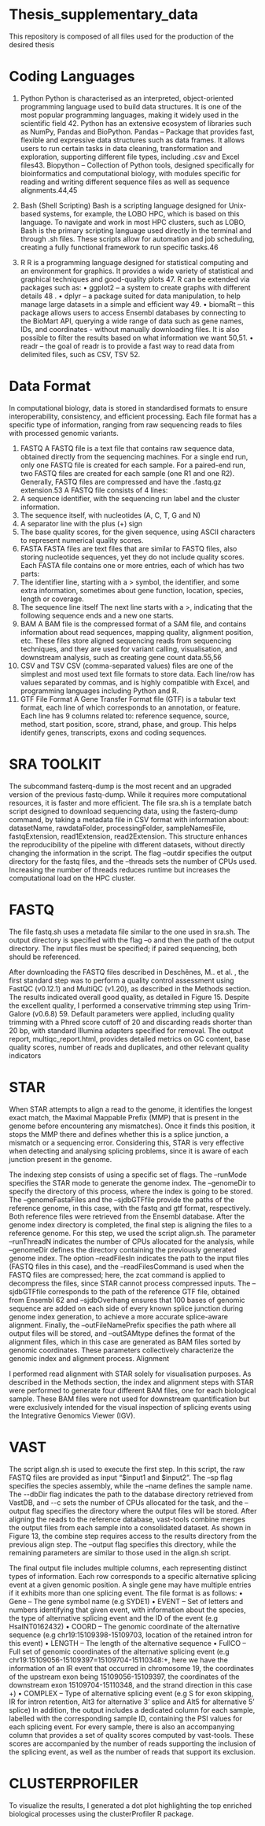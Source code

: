 # Thesis_supplementary_data
This repository is composed of all files used for the production of the desired thesis

# Coding Languages
1.	Python 
Python is characterised as an interpreted, object-oriented programming language used to build data structures. It is one of the most popular programming languages, making it widely used in the scientific field 42. Python has an extensive ecosystem of libraries such as NumPy, Pandas and BioPython.
Pandas – Package that provides fast, flexible and expressive data structures such as data frames. It allows users to run certain tasks in data cleaning, transformation and exploration, supporting different file types, including .csv and Excel files43. 
Biopython – Collection of Python tools, designed specifically for bioinformatics and computational biology, with modules specific for reading and writing different sequence files as well as sequence alignments.44,45

2.	Bash (Shell Scripting)
Bash is a scripting language designed for Unix-based systems, for example, the LOBO HPC, which is based on this language. To navigate and work in most HPC clusters, such as LOBO, Bash is the primary scripting language used directly in the terminal and through .sh files. These scripts allow for automation and job scheduling, creating a fully functional framework to run specific tasks.46

3.	R
R is a programming language designed for statistical computing and an environment for graphics. It provides a wide variety of statistical and graphical techniques and good-quality plots 47. R can be extended via packages such as:
  •	ggplot2 – a system to create graphs with different details 48 .
  •	dplyr – a package suited for data manipulation, to help manage large datasets in a simple and efficient way 49.
  •	biomaRt – this package allows users to access Ensembl databases by connecting to the BioMart API, querying a wide range of data such as gene names, IDs, and coordinates - without manually downloading files. It is also possible to filter the results based on what information we want 50,51.
  •	readr – the goal of readr is to provide a fast way to read data from delimited files, such as CSV, TSV 52.


# Data Format
In computational biology, data is stored in standardised formats to ensure interoperability, consistency, and efficient processing. Each file format has a specific type of information, ranging from raw sequencing reads to files with processed genomic variants. 
1.	FASTQ
A FASTQ file is a text file that contains raw sequence data, obtained directly from the sequencing machines. For a single end run, only one FASTQ file is created for each sample. For a paired-end run, two FASTQ files are created for each sample (one R1 and one R2). Generally, FASTQ files are compressed and have the .fastq.gz extension.53
A FASTQ file consists of 4 lines:
1.	A sequence identifier, with the sequencing run label and the cluster information. 
2.	The sequence itself, with nucleotides (A, C, T, G and N)
3.	A separator line with the plus (+) sign
4.	The base quality scores, for the given sequence, using ASCII characters to represent numerical quality scores.
2.	FASTA
FASTA files are text files that are similar to FASTQ files, also storing nucleotide sequences, yet they do not include quality scores. Each FASTA file contains one or more entries, each of which has two parts:
1.	The identifier line, starting with a > symbol, the identifier, and some extra information, sometimes about gene function, location, species, length or coverage.
2.	The sequence line itself
The next line starts with a >, indicating that the following sequence ends and a new one starts.
3.	BAM
A BAM file is the compressed format of a SAM file, and contains information about read sequences, mapping quality, alignment position, etc. These files store aligned sequencing reads from sequencing techniques, and they are used for variant calling, visualisation, and downstream analysis, such as creating gene count data.55,56
4.	CSV and TSV
CSV (comma-separated values) files are one of the simplest and most used text file formats to store data. Each line/row has values separated by commas, and is highly compatible with Excel, and programming languages including Python and R.
5.	GTF File Format
A Gene Transfer Format file (GTF) is a tabular text format, each line of which corresponds to an annotation, or feature. Each line has 9 columns related to: reference sequence, source, method, start position, score, strand, phase, and group. This helps identify genes, transcripts, exons and coding sequences. 



# SRA TOOLKIT 

The subcommand fasterq-dump is the most recent and an upgraded version of the previous fastq-dump. While it requires more computational resources, it is faster and more efficient. The file sra.sh  is a template batch script designed to download sequencing data, using the fasterq-dump command, by taking a metadata file in CSV format with information about: datasetName, rawdataFolder, processingFolder, sampleNamesFile, fastqExtension, read1Extension, read2Extension. This structure enhances the reproducibility of the pipeline with different datasets, without directly changing the information in the script. The flag –outdir specifies the output directory for the fastq files, and the –threads sets the number of CPUs used. Increasing the number of threads reduces runtime but increases the computational load on the HPC cluster. 


# FASTQ
The file fastq.sh uses a metadata file similar to the one used in sra.sh. The output directory is specified with the flag –o and then the path of the output directory. The input files must be specified; if paired sequencing, both should be referenced.

After downloading the FASTQ files described in Deschênes, M.. et al.   , the first standard step was to perform a quality control assessment using FastQC (v0.12.1) and MultiQC (v1.20), as described in the Methods section. The results indicated overall good quality, as detailed in Figure 15. 
Despite the excellent quality, I performed a conservative trimming step using Trim-Galore (v0.6.8) 59. Default parameters were applied, including quality trimming with a Phred score cutoff of 20 and discarding reads shorter than 20 bp, with standard Illumina adapters specified for removal. The output report, multiqc_report.html, provides detailed metrics on GC content, base quality scores, number of reads and duplicates, and other relevant quality indicators


# STAR
When STAR attempts to align a read to the genome, it identifies  the longest exact match, the Maximal Mappable Prefix (MMP) that is present in the genome before encountering any mismatches). Once it finds this position, it stops the MMP there and defines whether this is a splice junction, a mismatch or a sequencing error. Considering this, STAR is very effective when detecting and analysing splicing problems, since it is aware of each junction present in the genome. 

The indexing step consists of using a specific set of flags. The –runMode specifies the STAR mode to generate the genome index. The –genomeDir to specify the directory of this process, where the index is going to be stored. The –genomeFastaFiles and the –sjdbGTFfile provide the paths of the reference genome, in this case, with the fastq and gtf format, respectively. Both reference files were retrieved from the Ensembl database.
After the genome index directory is completed, the final step is aligning the files to a reference genome. For this step, we used the script align.sh.
The parameter –runThreadN indicates the number of CPUs allocated for the analysis, while  –genomeDir defines the directory containing the previously generated genome index. The option –readFilesIn indicates the path to the input files (FASTQ files in this case), and the –readFilesCommand is used when the FASTQ files are compressed; here, the zcat command is applied to decompress the files, since STAR cannot process compressed inputs. The –sjdbGTFfile corresponds to the path of the reference GTF file, obtained from Ensembl 62 and –sjdbOverhang ensures that 100 bases of genomic sequence are added on each side of every known splice junction during genome index generation, to achieve a more accurate splice-aware alignment. Finally, the –outFileNamePrefix specifies the path where all output files will be stored, and –outSAMtype defines the format of the alignment files, which in this case are generated as BAM files sorted by genomic coordinates. These parameters collectively characterize the genomic index and alignment process. 
Alignment  

I performed read alignment with STAR solely for visualisation purposes. As described in the Methods section, the index and alignment steps with STAR were performed to generate four different BAM files, one for each biological sample. These BAM files were not used for downstream quantification but were exclusively intended for the visual inspection of splicing events using the Integrative Genomics Viewer (IGV).   





# VAST
The script align.sh  is used to execute the first step. In this script, the raw FASTQ files are provided as input “$input1 and $input2”. The –sp flag specifies the species assembly, while the –name defines the sample name. The --dbDir flag indicates the path to the database directory retrieved from VastDB, and --c sets the number of CPUs allocated for the task, and the –output flag specifies the directory where the output files will be stored.
After aligning the reads to the reference database, vast-tools combine merges the output files from each sample into a consolidated dataset. As shown in Figure 13, the combine step requires access to the results directory from the previous align step. The –output flag specifies this directory, while the remaining parameters are similar to those used in the align.sh script.


The final output file includes multiple columns, each representing distinct types of information. Each row corresponds to a specific alternative splicing event at a given genomic position. A single gene may have multiple entries if it exhibits more than one splicing event. The file format is as follows:
•	Gene – The gene symbol name (e.g SYDE1)
•	EVENT – Set of letters and numbers identifying that given event, with information about the species, the type of alternative splicing event and the ID of the event (e.g HsaINT0162432)
•	COORD – The genomic coordinate of the alternative sequence (e.g chr19:15109398-15109703, location of the retained intron for this event)
•	LENGTH – The length of the alternative sequence
•	FullCO – Full set of genomic coordinates of the alternative splicing event (e.g chr19:15109056-15109397=15109704-15110348:+, here we have the information of an IR event that occurred in chromosome 19, the coordinates of the upstream exon being 15109056-15109397, the coordinates of the downstream exon 15109704-15110348, and the strand direction in this case +)
•	COMPLEX – Type of alternative splicing event (e.g S for exon skipping, IR for intron retention, Alt3 for alternative 3’ splice and Alt5 for alternative 5’ splice)
In addition, the output includes a dedicated column for each sample, labelled with the corresponding sample ID, containing the PSI values for each splicing event. For every sample, there is also an accompanying column that provides a set of quality scores computed by vast-tools. These scores are accompanied by the number of reads supporting the inclusion of the splicing event, as well as the number of reads that support its exclusion. 


# CLUSTERPROFILER
To visualize the results, I generated a dot plot highlighting the top enriched biological processes using the clusterProfiler R package.

